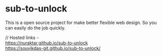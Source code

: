 # sub-to-unlock
This is a open source project for make better flexible web design. So you can easily do the job quickly.

// Hosted links - <br>
https://nuraktar.github.io/sub-to-unlock <br>
https://souvikdas-git.github.io/sub-to-unlock/

